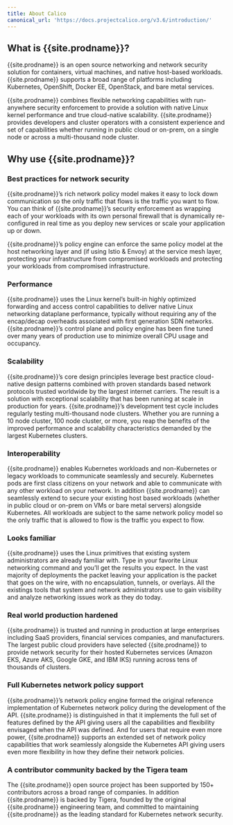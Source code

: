 ```yaml
---
title: About Calico
canonical_url: 'https://docs.projectcalico.org/v3.6/introduction/'
---
```

## What is {{site.prodname}}?

{{site.prodname}} is an open source networking and network security solution for containers, virtual machines, and native host-based workloads.  {{site.prodname}}
supports a broad range of platforms including Kubernetes, OpenShift, Docker EE, OpenStack, and bare metal services.

{{site.prodname}} combines flexible networking capabilities with run-anywhere security enforcement to provide a solution with native Linux kernel performance
and true cloud-native scalability. {{site.prodname}} provides developers and cluster operators with a consistent experience and set of capabilities whether
running in public cloud or on-prem, on a single node or across a multi-thousand node cluster.

## Why use {{site.prodname}}?

### Best practices for network security

{{site.prodname}}’s rich network policy model makes it easy to lock down communication so the only traffic that flows is the traffic you want to flow.
You can think of {{site.prodname}}’s security enforcement as wrapping each of your workloads with its own personal firewall that is dynamically
re-configured in real time as you deploy new services or scale your application up or down.

{{site.prodname}}’s policy engine can enforce the same policy model at the host networking layer and (if using Istio & Envoy) at the service mesh
layer, protecting your infrastructure from compromised workloads and protecting your workloads from compromised infrastructure.

### Performance

{{site.prodname}} uses the Linux kernel’s built-in highly optimized forwarding and access control capabilities to deliver native Linux networking dataplane
performance, typically without requiring any of the encap/decap overheads associated with first generation SDN networks. {{site.prodname}}’s control plane
and policy engine has been fine tuned over many years of production use to minimize overall CPU usage and occupancy.

### Scalability

{{site.prodname}}’s core design principles leverage best practice cloud-native design patterns combined with proven standards based network protocols
trusted worldwide by the largest internet carriers. The result is a solution with exceptional scalability that has been running at scale in
production for years. {{site.prodname}}’s development test cycle includes regularly testing multi-thousand node clusters.  Whether you are running a 10
node cluster, 100 node cluster, or more, you reap the benefits of the improved performance and scalability
characteristics demanded by the largest Kubernetes clusters.

### Interoperability

{{site.prodname}} enables Kubernetes workloads and non-Kubernetes or legacy workloads to communicate seamlessly and securely.  Kubernetes pods are first
class citizens on your network and able to communicate with any other workload on your network.  In addition {{site.prodname}} can seamlessly extend to
secure your existing host based workloads (whether in public cloud or on-prem on VMs or bare metal servers) alongside Kubernetes.  All workloads
are subject to the same network policy model so the only traffic that is allowed to flow is the traffic you expect to flow.

### Looks familiar

{{site.prodname}} uses the Linux primitives that existing system administrators are already familiar with. Type in your favorite Linux networking command
and you’ll get the results you expect.  In the vast majority of deployments the packet leaving your application is the packet that goes on the wire,
with no encapsulation, tunnels, or overlays.  All the existings tools that system and network administrators use to gain visibility
and analyze networking issues work as they do today.

### Real world production hardened

{{site.prodname}} is trusted and running in production at large enterprises including SaaS providers, financial services companies, and manufacturers.  The largest
public cloud providers have selected {{site.prodname}} to provide network security for their hosted Kubernetes services (Amazon EKS, Azure AKS, Google GKE, and IBM IKS) running
across tens of thousands of clusters.

### Full Kubernetes network policy support

{{site.prodname}}’s network policy engine formed the original reference implementation of Kubernetes network policy during the development of the API. {{site.prodname}} is
distinguished in that it implements the full set of features defined by the API giving users all the capabilities and flexibility envisaged when the API was defined.
And for users that require even more power, {{site.prodname}} supports an extended set of network policy capabilities that work seamlessly alongside the Kubernetes API
giving users even more flexibility in how they define their network policies.

### A contributor community backed by the Tigera team

The {{site.prodname}} open source project has been supported by 150+ contributors across a broad range of companies.  In addition {{site.prodname}} is backed by Tigera, founded by
the original {{site.prodname}} engineering team, and committed to maintaining {{site.prodname}} as the leading standard for Kubernetes network security.
